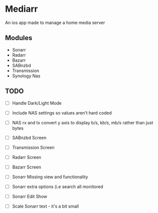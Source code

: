 # Mediarr

An ios app made to manage a home media server

## Modules
- Sonarr
- Radarr
- Bazarr
- SABnzbd
- Transmission
- Synology Nas

## TODO
- [ ] Handle Dark/Light Mode
- [ ] Include NAS settings so values aren't hard coded
- [ ] NAS rx and tx convert y axis to display b/s, kb/s, mb/s rather than just bytes
- [ ] SABnzbd Screen
- [ ] Transmission Screen
- [ ] Radarr Screen
- [ ] Bazarr Screen
- [ ] Sonarr Missing view and functionality
- [ ] Sonarr extra options (i.e search all monitored
- [ ] Sonarr Edit Show
- [ ] Scale Sonarr text - it's a bit small

